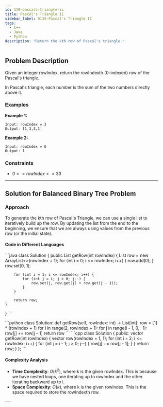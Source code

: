```yaml
---
id: 119-pascals-triangle-ii
title: Pascal's Triangle II
sidebar_label: 0119-Pascal's Triangle II
tags:
  - C++
  - Java
  - Python
description: "Return the kth row of Pascal's triangle."
---
```


## Problem Description

Given an integer rowIndex, return the rowIndexth (0-indexed) row of the Pascal's triangle.

In Pascal's triangle, each number is the sum of the two numbers directly above it.

### Examples

**Example 1:**

```
Input: rowIndex = 3
Output: [1,3,3,1]
```

**Example 2:**

```
Input: rowIndex = 0
Output: 1
```

### Constraints

- $0 <= rowIndex <= 33$

---

## Solution for Balanced Binary Tree Problem

<Tabs>
 <tabItem value="LinearSolution" label="LinearSolution">

### Approach 

To generate the kth row of Pascal's Triangle, we can use a single list to iteratively build up the row. By updating the list from the end to the beginning, we ensure that we are always using values from the previous row (or the initial state).


#### Code in Different Languages

<Tabs>
  <TabItem value="Java" label="Java" default>
  <SolutionAuthor name="@Vipullakum007"/>
   ```java
   class Solution {
    public List<Integer> getRow(int rowIndex) {
        List<Integer> row = new ArrayList<>(rowIndex + 1);
        for (int i = 0; i <= rowIndex; i++) {
            row.add(0);
        }
        row.set(0, 1);

        for (int i = 1; i <= rowIndex; i++) {
            for (int j = i; j > 0; j--) {
                row.set(j, row.get(j) + row.get(j - 1));
            }
        }

        return row;
    }
}
    ```

  </TabItem>
  <TabItem value="Python" label="Python">
  <SolutionAuthor name="@Vipullakum007"/>
   ```python
    class Solution:
    def getRow(self, rowIndex: int) -> List[int]:
        row = [1] * (rowIndex + 1)
        for i in range(2, rowIndex + 1):
            for j in range(i - 1, 0, -1):
                row[j] += row[j - 1]
        return row
    ```

  </TabItem>
  <TabItem value="C++" label="C++">
  <SolutionAuthor name="@Vipullakum007"/>
   ```cpp
   class Solution {
public:
    vector<int> getRow(int rowIndex) {
        vector<int> row(rowIndex + 1, 1);
        for (int i = 2; i <= rowIndex; i++) {
            for (int j = i - 1; j > 0; j--) {
                row[j] += row[j - 1];
            }
        }
        return row;
    }
};
    ```

  </TabItem>
</Tabs>

#### Complexity Analysis

- **Time Complexity**:  $O(k^2)$, where k is the given rowIndex. This is because we have nested loops, one iterating up to rowIndex and the other iterating backward up to i.
- **Space Complexity**: $O(k)$, where k is the given rowIndex. This is the space required to store the rowIndexth row.

</tabItem>
</Tabs>
---
